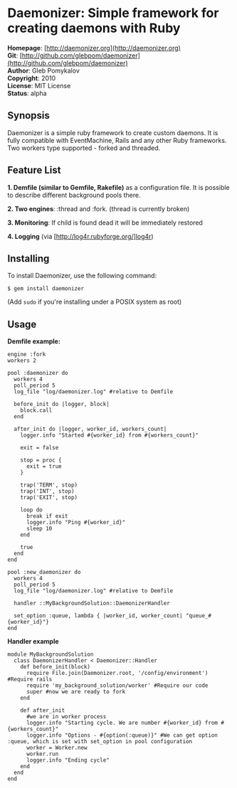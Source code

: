 Daemonizer: Simple framework for creating daemons with Ruby
====================================

**Homepage**:     [http://daemonizer.org](http://daemonizer.org)   
**Git**:          [http://github.com/glebpom/daemonizer](http://github.com/glebpom/daemonizer)   
**Author**:       Gleb Pomykalov    
**Copyright**:    2010    
**License**:      MIT License    
**Status**:       alpha    

Synopsis
--------

Daemonizer is a simple ruby framework to create custom daemons. It is fully 
compatible with EventMachine, Rails and any other Ruby frameworks. Two workers
type supported - forked and threaded.


Feature List
------------
                                                                              
**1. Demfile (similar to Gemfile, Rakefile)** as a configuration file. It is 
possible to describe different background pools there.

**2. Two engines**: :thread and :fork. (thread is currently broken)
                                                                              
**3. Monitoring**: If child is found dead it will be immediately 
restored
                                                                              
**4. Logging** (via [http://log4r.rubyforge.org/]log4r)

Installing
----------

To install Daemonizer, use the following command:

    $ gem install daemonizer
    
(Add `sudo` if you're installing under a POSIX system as root)                                                                              

Usage
-----

**Demfile example:**

    engine :fork 
    workers 2

    pool :daemonizer do
      workers 4
      poll_period 5
      log_file "log/daemonizer.log" #relative to Demfile
  
      before_init do |logger, block|
        block.call
      end
  
      after_init do |logger, worker_id, workers_count|
        logger.info "Started #{worker_id} from #{workers_count}"
    
        exit = false
    
        stop = proc {
          exit = true
        }

        trap('TERM', stop)
        trap('INT', stop)
        trap('EXIT', stop)
    
        loop do
          break if exit
          logger.info "Ping #{worker_id}"
          sleep 10
        end
    
        true
      end
    end

    pool :new_daemonizer do
      workers 4
      poll_period 5
      log_file "log/daemonizer.log" #relative to Demfile

      handler ::MyBackgroundSolution::DaemonizerHandler
  
      set_option :queue, lambda { |worker_id, worker_count| "queue_#{worker_id}"}
    end


**Handler example**

    module MyBackgroundSolution
      class DaemonizerHandler < Daemonizer::Handler
        def before_init(block)
          require File.join(Daemonizer.root, '/config/environment') #Require rails
          require 'my_background_solution/worker' #Require our code
          super #now we are ready to fork
        end

        def after_init 
          #we are in worker process
          logger.info "Starting cycle. We are number #{worker_id} from #{workers_count}"
          logger.info "Options - #{option(:queue)}" #We can get option :queue, which is set with set_option in pool configuration
          worker = Worker.new
          worker.run
          logger.info "Ending cycle"
        end
      end
    end
